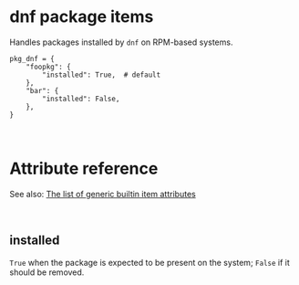 # dnf package items

Handles packages installed by `dnf` on RPM-based systems.

    pkg_dnf = {
        "foopkg": {
            "installed": True,  # default
        },
        "bar": {
            "installed": False,
        },
    }

<br>

# Attribute reference

See also: [The list of generic builtin item attributes](../repo/bundles.md#builtin-item-attributes)

<br>

## installed

`True` when the package is expected to be present on the system; `False` if it should be removed.

